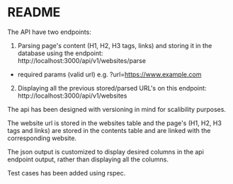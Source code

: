 # README

The API have two endpoints:

1. Parsing page's content (H1, H2, H3 tags, links) and storing it in the database using the endpoint: http://localhost:3000/api/v1/websites/parse
  - required params (valid url) e.g. ?url=https://www.example.com

2. Displaying all the previous stored/parsed URL's on this endpoint: http://localhost:3000/api/v1/websites

The api has been designed with versioning in mind for scalibility purposes.

The website url is stored in the websites table and the page's (H1, H2, H3 tags and links) are stored in the contents table and are linked with the corresponding website.

The json output is customized to display desired columns in the api endpoint output, rather than displaying all the columns.

Test cases has been added using rspec.